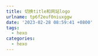 ```yaml
---
title: 切换title和网站logo
urlname: tp6f2euf0niuxggw
date: '2023-02-28 08:59:41 +0800'
tags:
  - hexo
categories:
  - hexo
---
```


